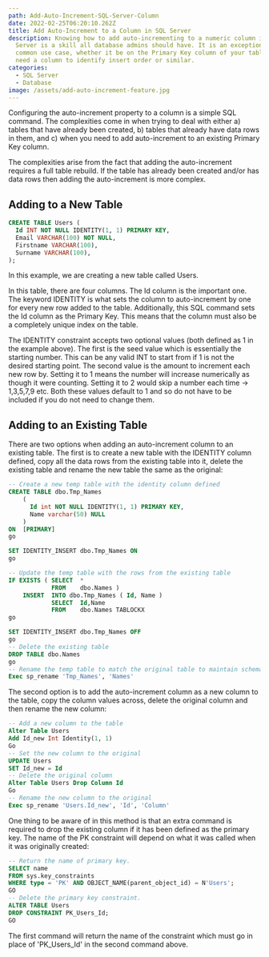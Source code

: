 ```yaml
---
path: Add-Auto-Increment-SQL-Server-Column
date: 2022-02-25T06:20:10.262Z
title: Add Auto-Increment to a Column in SQL Server
description: Knowing how to add auto-incrementing to a numeric column in SQL
  Server is a skill all database admins should have. It is an exceptionally
  common use case, whether it be on the Primary Key column of your table, or you
  need a column to identify insert order or similar.
categories:
  - SQL Server
  - Database
image: /assets/add-auto-increment-feature.jpg
---
```

Configuring the auto-increment property to a column is a simple SQL command. The complexities come in when trying to deal with either a) tables that have already been created, b) tables that already have data rows in them, and c) when you need to add auto-increment to an existing Primary Key column.

The complexities arise from the fact that adding the auto-increment requires a full table rebuild. If the table has already been created and/or has data rows then adding the auto-increment is more complex.

## Adding to a New Table 

```sql
CREATE TABLE Users (
  Id INT NOT NULL IDENTITY(1, 1) PRIMARY KEY,
  Email VARCHAR(100) NOT NULL,
  Firstname VARCHAR(100),
  Surname VARCHAR(100),
);
```

In this example, we are creating a new table called Users. 

In this table, there are four columns. The Id column is the important one. The keyword IDENTITY is what sets the column to auto-increment by one for every new row added to the table. Additionally, this SQL command sets the Id column as the Primary Key. This means that the column must also be a completely unique index on the table.

The IDENTITY constraint accepts two optional values (both defined as 1 in the example above). The first is the seed value which is essentially the starting number. This can be any valid INT to start from if 1 is not the desired starting point. The second value is the amount to increment each new row by. Setting it to 1 means the number will increase numerically as though it were counting. Setting it to 2 would skip a number each time -> 1,3,5,7,9 etc. Both these values default to 1 and so do not have to be included if you do not need to change them.

## Adding to an Existing Table

There are two options when adding an auto-increment column to an existing table. The first is to create a new table with the IDENTITY column defined, copy all the data rows from the existing table into it, delete the existing table and rename the new table the same as the original:

```sql
-- Create a new temp table with the identity column defined
CREATE TABLE dbo.Tmp_Names
    (
      Id int NOT NULL IDENTITY(1, 1) PRIMARY KEY,
      Name varchar(50) NULL
    )
ON  [PRIMARY]
go

SET IDENTITY_INSERT dbo.Tmp_Names ON
go

-- Update the temp table with the rows from the existing table
IF EXISTS ( SELECT  *
            FROM    dbo.Names ) 
    INSERT  INTO dbo.Tmp_Names ( Id, Name )
            SELECT  Id,Name
            FROM    dbo.Names TABLOCKX
go

SET IDENTITY_INSERT dbo.Tmp_Names OFF
go
-- Delete the existing table
DROP TABLE dbo.Names
go
-- Rename the temp table to match the original table to maintain schema integrity
Exec sp_rename 'Tmp_Names', 'Names'
```

The second option is to add the auto-increment column as a new column to the table, copy the column values across, delete the original column and then rename the new column:

```sql
-- Add a new column to the table
Alter Table Users
Add Id_new Int Identity(1, 1)
Go
-- Set the new column to the original
UPDATE Users
SET Id_new = Id
-- Delete the original column
Alter Table Users Drop Column Id
Go
-- Rename the new column to the original
Exec sp_rename 'Users.Id_new', 'Id', 'Column'
```

One thing to be aware of in this method is that an extra command is required to drop the existing column if it has been defined as the primary key. The name of the PK constraint will depend on what it was called when it was originally created:

```sql
-- Return the name of primary key.  
SELECT name  
FROM sys.key_constraints  
WHERE type = 'PK' AND OBJECT_NAME(parent_object_id) = N'Users';  
GO 
-- Delete the primary key constraint.  
ALTER TABLE Users  
DROP CONSTRAINT PK_Users_Id;   
GO  
```

The first command will return the name of the constraint which must go in place of 'PK_Users_Id' in the second command above.